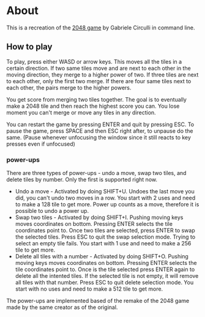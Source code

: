 # About
This is a recreation of the [2048 game](https://play2048.co/) by Gabriele Circulli in command line.
## How to play
To play, press either WASD or arrow keys. This moves all the tiles in a certain direction. If two same tiles move and are next to each other in the moving direction, they merge to a higher power of two. If three tiles are next to each other, only the first two merge. If there are four same tiles next to each other, the pairs merge to the higher powers.

You get score from merging two tiles together. The goal is to eventually make a 2048 tile and then reach the highest score you can. You lose moment you can't merge or move any tiles in any direction.

You can restart the game by pressing ENTER and quit by pressing ESC. To pause the game, press SPACE and then ESC right after, to unpause do the same. (Pause whenever unfocusing the window since it still reacts to key presses even if unfocused)
### power-ups
There are three types of power-ups - undo a move, swap two tiles, and delete tiles by number. Only the first is supported right now.
- Undo a move -  Activated by doing SHIFT+U. Undoes the last move you did, you can't undo two moves in a row. You start with 2 uses and need to make a 128 tile to get more. Power up counts as a move, therefore it is possible to undo a power up.
- Swap two tiles - Activated by doing SHIFT+I. Pushing moving keys moves coordinates on bottom. Pressing ENTER selects the tile coordinates point to. Once two tiles are selected, press ENTER to swap the selected tiles. Press ESC to quit the swap selection mode. Trying to select an empty tile fails. You start with 1 use and need to make a 256 tile to get more.
- Delete all tiles with a number - Activated by doing SHIFT+O. Pushing moving keys moves coordinates on bottom. Pressing ENTER selects the tile coordinates point to. Once is the tile selected press ENTER again to delete all the intented tiles. If the selected tile is not empty, it will remove all tiles with that number. Press ESC to quit delete selection mode. You start with no uses and need to make a 512 tile to get more.

The power-ups are implemented based of the remake of the 2048 game made by the same creator as of the original.